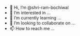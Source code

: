 - 👋 Hi, I’m @shri-ram-bochiwal
- 👀 I’m interested in ...
- 🌱 I’m currently learning ...
- 💞️ I’m looking to collaborate on ...
- 📫 How to reach me ...

<!---
shri-ram-bochiwal/shri-ram-bochiwal is a ✨ special ✨ repository because its `README.md` (this file) appears on your GitHub profile.
You can click the Preview link to take a look at your changes.
--->

